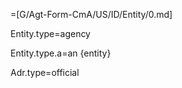 =[G/Agt-Form-CmA/US/ID/Entity/0.md]

Entity.type=agency

Entity.type.a=an {entity}

Adr.type=official
